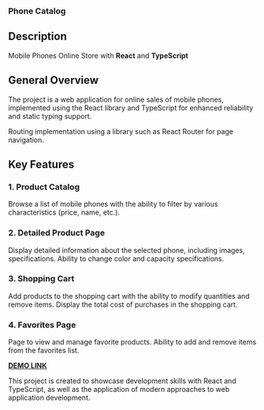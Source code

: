 ### Phone Catalog

## Description
Mobile Phones Online Store with **React** and **TypeScript**

## General Overview
The project is a web application for online sales of mobile phones, implemented using the React library and TypeScript for enhanced reliability and static typing support.

Routing implementation using a library such as React Router for page navigation.

## Key Features

### 1. Product Catalog
Browse a list of mobile phones with the ability to filter by various characteristics (price, name, etc.).

### 2. Detailed Product Page
Display detailed information about the selected phone, including images, specifications. Ability to change color and capacity specifications.

### 3. Shopping Cart
Add products to the shopping cart with the ability to modify quantities and remove items.
Display the total cost of purchases in the shopping cart.

### 4. Favorites Page
Page to view and manage favorite products.
Ability to add and remove items from the favorites list.


**[DEMO LINK](https://daryna-hnidash.github.io/Phone_Catalog)**


This project is created to showcase development skills with React and TypeScript, as well as the application of modern approaches to web application development.